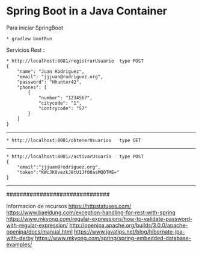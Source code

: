Spring Boot in a Java Container
================================================================================


Para iniciar SpringBoot

	* gradlew bootRun
	
Servicios Rest :

	* http://localhost:8081/registrarUsuario  type POST
	{
        "name": "Juan Rodriguez",
        "email": "jjjuan@rodriguez.org",
        "password": "Hhunter42",
        "phones": [
            {
                "number": "1234567",
                "citycode": "1",			
                "contrycode": "57"
            }
        ]
    }
----------------------------------------------------------------------------------------		 
	* http://localhost:8081/obtenerUsuarios   type GET
----------------------------------------------------------------------------------------	
	* http://localhost:8081//activarUsuario   type POST
	{
		"email":"jjjuan@rodriguez.org",
		"token":"KWcJK0vezkJ8tU1Jf00asMQ0TME="
	}
-----------------------------------------------------------------------------------------	



###############################

Informacion de recursos
https://httpstatuses.com/
https://www.baeldung.com/exception-handling-for-rest-with-spring
https://www.mkyong.com/regular-expressions/how-to-validate-password-with-regular-expression/
http://openjpa.apache.org/builds/3.0.0/apache-openjpa/docs/manual.html
https://www.javatips.net/blog/hibernate-jpa-with-derby
https://www.mkyong.com/spring/spring-embedded-database-examples/